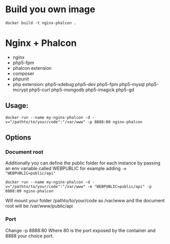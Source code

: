 # Build you own image

```
docker build -t nginx-phalcon .
```

# Nginx + Phalcon

- nginx 
- php5-fpm
- phalcon extension
- composer
- phpunit
- php extension: php5-xdebug php5-dev php5-fpm php5-mysql php5-mcrypt php5-curl php5-mongodb php5-imagick php5-gd

## Usage:

	docker run --name my-nginx-phalcon -d -v="/pathto/to/your/code":"/var/www" -p 8888:80 nginx-phalcon

## Options
### Document root
Additionally you can define the public folder for each instance by passing an env variable called WEBPUBLIC for example adding `-e "WEBPUBLIC=public/api"`

	docker run --name my-nginx-phalcon -d -v="/pathto/to/your/code":"/var/www" -e "WEBPUBLIC=public/api" -p 8888:80 nginx-phalcon

Will mount your folder /pathto/to/your/code  as /var/www and the document root will be /var/www/public/api

### Port
Change -p 8888:80
Where 80 is the port exposed by the container and 8888 your choice port.
